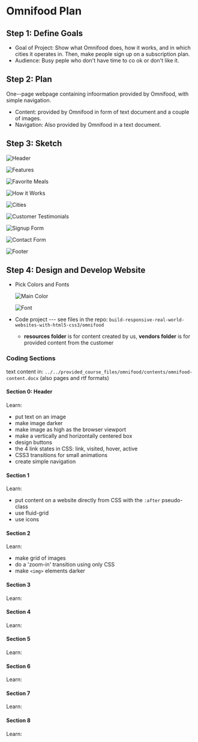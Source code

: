 # Omnifood Plan

## Step 1: Define Goals

* Goal of Project: Show what Omnifood does, how it works, and in which cities it operates in. Then, make people sign up on a subscription plan.
* Audience: Busy peple who don't have time to co ok or don't like it. 
    
## Step 2: Plan

One--page webpage containing infoormation provided by Omnifood, with simple navigation.

* Content: provided by Omnifood in form of text document and a couple of images.
* Navigation: Also provided by Omnifood in a text document.

## Step 3: Sketch

![Header](Section0.png)

![Features](Section1.png)

![Favorite Meals](Section2.png)

![How it Works](Section3.png)

![Cities](Section4.png)

![Customer Testimonials](Section5.png)

![Signup Form](Section6.png)

![Contact Form](Section7.png)

![Footer](Section8.png)

## Step 4: Design and Develop Website

* Pick Colors and Fonts

    ![Main Color](color.png)

    ![Font](font.png)
    
* Code project --- see files in the repo: `build-responsive-real-world-websites-with-html5-css3/omnifood`
    * **resources folder** is for content created by us, **vendors folder** is for provided content from the customer
    
### Coding Sections

text content in: `../../provided_course_files/omnifood/contents/omnifood-content.docx` (also pages and rtf formats)

#### Section 0: Header

Learn:
* put text on an image
* make image darker
* make image as high as the browser viewport
* make a vertically and horizontally centered box
* design buttons
* the 4 link states in CSS: link, visited, hover, active
* CSS3 transitions for small animations
* create simple navigation

#### Section 1

Learn:
* put content on a website directly from CSS with the `:after` pseudo-class
* use fluid-grid
* use icons

#### Section 2

Learn:
* make grid of images
* do a 'zoom-in' transition using only CSS
* make `<img>` elements darker

#### Section 3

Learn:

#### Section 4

Learn:

#### Section 5

Learn:

#### Section 6

Learn:

#### Section 7

Learn:

#### Section 8

Learn:
